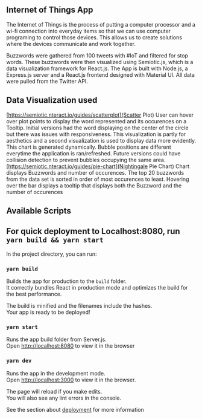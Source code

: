 
## Internet of Things App

   The Internet of Things is the process of putting a computer processor and a wi-fi connection into everyday items so that we can use computer programing to control those devices. This allows us to create solutions where the devices communicate and work together. 
   
   Buzzwords were gathered from 100 tweets with #IoT and filtered for stop words. These buzzwords were then visualized using Semiotic.js, which is a data visualization framework for React.js. The App is built with Node.js, a Express.js server and a React.js frontend designed with Material UI. All data were pulled from the Twitter API.

  ## Data Visualization used
   [https://semiotic.nteract.io/guides/scatterplot](Scatter Plot)
      User can hover over plot points to display the word represented and its occurences on a Tooltip. Initial versions had the word 
      displaying on the center of the circle but there was issues with responsiveness. This visualization is partly for aesthetics             and a second visualization is used to display data more evidently.
      This chart is generated dynamically. Bubble positions are different everytime the application is ran/refreshed. Future versions
      could have collision detection to prevent bubbles occupying the same area.
   [https://semiotic.nteract.io/guides/pie-chart](Nightingale Pie Chart)
      Chart displays Buzzwords and number of occurences. The top 20 buzzwords from the data set is sorted in order of most 
      occurences to least. Hovering over the bar displays a tooltip that displays both the Buzzword and the number of occurences
          
## Available Scripts
## For quick deployment to Localhost:8080, run `yarn build && yarn start`

In the project directory, you can run:

### `yarn build`

Builds the app for production to the `build` folder.<br />
It correctly bundles React in production mode and optimizes the build for the best performance.

The build is minified and the filenames include the hashes.<br />
Your app is ready to be deployed!

### `yarn start`

Runs the app build folder from Server.js.<br />
Open [http://localhost:8080](http://localhost:8080) to view it in the browser

### `yarn dev`

Runs the app in the development mode.<br />
Open [http://localhost:3000](http://localhost:3000) to view it in the browser.

The page will reload if you make edits.<br />
You will also see any lint errors in the console.

See the section about [deployment](https://facebook.github.io/create-react-app/docs/deployment) for more information
